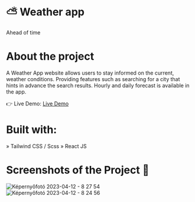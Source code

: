 # ⛅ Weather app 
Ahead of time

# About the project
A Weather App website allows users to stay informed on the current, weather conditions. Providing features such as searching for a city that hints in advance the search results. Hourly and daily forecast is available in the app.

👉 Live Demo: [Live Demo](https://weather-app-mcrzx.vercel.app/)

# Built with:
» Tailwind CSS / Scss
» React JS

# Screenshots of the Project 📸
![Képernyőfotó 2023-04-12 - 8 27 54](https://user-images.githubusercontent.com/117686212/231359357-2aac1d13-b42a-4aac-8d7b-9d7ed85f2290.png)
![Képernyőfotó 2023-04-12 - 8 24 56](https://user-images.githubusercontent.com/117686212/231358888-2fddef5a-23e3-44ae-a81f-d48f9af388c1.png)

